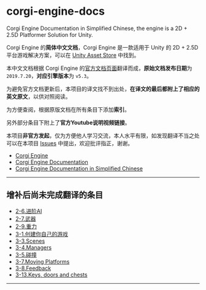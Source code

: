 # corgi-engine-docs

Corgi Engine Documentation in Simplified Chinese, the engine is a 2D + 2.5D Platformer Solution for Unity.

Corgi Engine 的**简体中文文档**，Corgi Engine 是一款适用于 Unity 的 2D + 2.5D 平台游戏解决方案，可以在 [Unity Asset Store](https://www.assetstore.unity3d.com/en/#!/content/26617) 中找到。

本中文文档根据 Corgi Engine 的[官方文档页面](http://corgi-engine-docs.moremountains.com/)翻译而成，**原始文档发布日期**为 `2019.7.20`，**对应引擎版本**为 `v5.3`。

为避免官方文档更新后，本项目的译文找不到出处，**在译文的最后都附上了相应的英文原文**，以供对照阅读。

为方便查阅，根据原版文档在所有条目下添加**索引**。

另外部分条目下附上了**官方Youtube说明视频链接**。

本项目**非官方发起**，仅为方便他人学习交流，本人水平有限，如发现翻译不当之处可以在本项目 [Issues](https://github.com/Caizc/corgi-engine-docs/issues) 中提出，欢迎批评指正，谢谢。

* [Corgi Engine](http://corgi-engine.moremountains.com/)
* [Corgi Engine Documentation](http://corgi-engine-docs.moremountains.com/)
* [Corgi Engine Documentation in Simplified Chinese](https://github.com/Caizc/corgi-engine-docs)

-------
## 增补后尚未完成翻译的条目

* [2-6.进阶AI](/2.Agents/2-6.进阶AI.md)
* [2-7.武器](/2.Agents/2-7.武器.md)
* [2-9.重力](/2.Agents/2-9.重力.md)
* [3-1.创建你自己的游戏](/3.General/3-01.创建你自己的游戏.md)
* [3-3.Scenes](/3.General/3-03.Scenes.md)
* [3-4.Managers](/3.General/3-04.Managers.md)
* [3-5.碰撞](/3.General/3-05.碰撞.md)
* [3-7.Moving Platforms](/3-07.Moving%20Platforms.md)
* [3-8.Feedback](/3.General/3-08.Feedback.md)
* [3-13.Keys, doors and chests](/3.General/3-13.Keys%2C%20doors%20and%20chests.md)

-------

